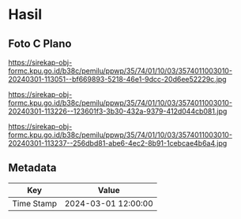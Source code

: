# Hasil

## Foto C Plano

https://sirekap-obj-formc.kpu.go.id/b38c/pemilu/ppwp/35/74/01/10/03/3574011003010-20240301-113051--bf669893-5218-46e1-9dcc-20d6ee52229c.jpg

https://sirekap-obj-formc.kpu.go.id/b38c/pemilu/ppwp/35/74/01/10/03/3574011003010-20240301-113226--123601f3-3b30-432a-9379-412d044cb081.jpg

https://sirekap-obj-formc.kpu.go.id/b38c/pemilu/ppwp/35/74/01/10/03/3574011003010-20240301-113237--256dbd81-abe6-4ec2-8b91-1cebcae4b6a4.jpg


## Metadata

| Key        | Value               |
| ---------- | ------------------- |
| Time Stamp | 2024-03-01 12:00:00 |




